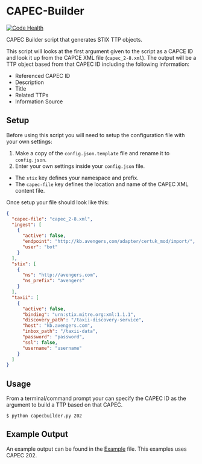 # CAPEC-Builder
[![Code Health](https://landscape.io/github/certuk/capec-builder/master/landscape.svg?style=flat)](https://landscape.io/github/certuk/capec-builder/master)

CAPEC Builder script that generates STIX TTP objects.

This script will looks at the first argument given to the script as a CAPCE ID and look it up from the CAPCE XML file (`capec_2-8.xml`). The output will be a TTP object based from that CAPEC ID including the following information:

* Referenced CAPEC ID
* Description
* Title
* Related TTPs
* Information Source

## Setup
Before using this script you will need to setup the configuration file with your own settings:

1. Make a copy of the `config.json.template` file and rename it to `config.json`.
2. Enter your own settings inside your `config.json` file.
  * The `stix` key defines your namespace and prefix.
  * The `capec-file` key defines the location and name of the CAPEC XML content file.

Once setup your file should look like this:

```JSON
{
  "capec-file": "capec_2-8.xml",
  "ingest": [
    {
      "active": false,
      "endpoint": "http://kb.avengers,com/adapter/certuk_mod/import/",
      "user": "bot"
    }
  ],
  "stix": [
    {
      "ns": "http://avengers.com",
      "ns_prefix": "avengers"
    }
  ],
  "taxii": [
    {
      "active": false,
      "binding": "urn:stix.mitre.org:xml:1.1.1",
      "discovery_path": "/taxii-discovery-service",
      "host": "kb.avengers.com",
      "inbox_path": "/taxii-data",
      "password": "password",
      "ssl": false,
      "username": "username"
    }
  ]
}
```

## Usage
From a terminal/command prompt your can specify the CAPEC ID as the argument to build a TTP based on that CAPEC.

```
$ python capecbuilder.py 202
```

## Example Output
An example output can be found in the [Example](Example-Package-c4b7c3c3-4c78-4eda-8715-1f00aa48d918.xml) file. This examples uses CAPEC 202.
